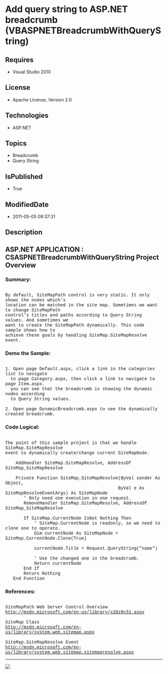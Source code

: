 # Add query string to ASP.NET breadcrumb (VBASPNETBreadcrumbWithQueryString)
## Requires
* Visual Studio 2010
## License
* Apache License, Version 2.0
## Technologies
* ASP.NET
## Topics
* Breadcrumb
* Query String
## IsPublished
* True
## ModifiedDate
* 2011-05-05 09:37:31
## Description

<p style="font-family:Courier New"></p>
<h2>ASP.NET APPLICATION : CSASPNETBreadcrumbWithQueryString Project Overview</h2>
<p style="font-family:Courier New"></p>
<h3>Summary:</h3>
<p style="font-family:Courier New"><br>
By default, SiteMapPath control is very static. It only shows the nodes which's <br>
location can be matched in the site map. Sometimes we want to change SiteMapPath <br>
control's titles and paths according to Query String values. And sometimes we <br>
want to create the SiteMapPath dynamically. This code sample shows how to <br>
achieve these goals by handling SiteMap.SiteMapResolve event.<br>
</p>
<h3>Demo the Sample:</h3>
<p style="font-family:Courier New"><br>
1. Open page Default.aspx, click a link in the categories list to navigate <br>
&nbsp; to page Category.aspx, then click a link to navigate to page Item.aspx.<br>
&nbsp; you can see that the breadcrumb is showing the dynamic nodes according <br>
&nbsp; to Query String values.<br>
<br>
2. Open page DynamicBreadcrumb.aspx to see the dynamically created breadcrumb.<br>
</p>
<h3>Code Logical:</h3>
<p style="font-family:Courier New"><br>
The point of this sample project is that we handle SiteMap.SiteMapResolve <br>
event to dynamically create/change current SiteMapNode.<br>
<br>
&nbsp;&nbsp;&nbsp;&nbsp;AddHandler SiteMap.SiteMapResolve, AddressOf SiteMap_SiteMapResolve<br>
<br>
&nbsp;&nbsp;&nbsp;&nbsp;Private Function SiteMap_SiteMapResolve(ByVal sender As Object,<br>
&nbsp; &nbsp; &nbsp; &nbsp; &nbsp; &nbsp; &nbsp; &nbsp; &nbsp; &nbsp; &nbsp; &nbsp; &nbsp; &nbsp; &nbsp; &nbsp; &nbsp; &nbsp; &nbsp; &nbsp; &nbsp; &nbsp;ByVal e As SiteMapResolveEventArgs) As SiteMapNode<br>
&nbsp; &nbsp; &nbsp; &nbsp;' Only need one execution in one request.<br>
&nbsp; &nbsp; &nbsp; &nbsp;RemoveHandler SiteMap.SiteMapResolve, AddressOf SiteMap_SiteMapResolve<br>
<br>
&nbsp; &nbsp; &nbsp; &nbsp;If SiteMap.CurrentNode IsNot Nothing Then<br>
&nbsp; &nbsp; &nbsp; &nbsp; &nbsp; &nbsp;' SiteMap.CurrentNode is readonly, so we need to clone one to operate.<br>
&nbsp; &nbsp; &nbsp; &nbsp; &nbsp; &nbsp;Dim currentNode As SiteMapNode = SiteMap.CurrentNode.Clone(True)<br>
<br>
&nbsp; &nbsp; &nbsp; &nbsp; &nbsp; &nbsp;currentNode.Title = Request.QueryString(&quot;name&quot;)<br>
<br>
&nbsp; &nbsp; &nbsp; &nbsp; &nbsp; &nbsp;' Use the changed one in the breadcrumb.<br>
&nbsp; &nbsp; &nbsp; &nbsp; &nbsp; &nbsp;Return currentNode<br>
&nbsp; &nbsp; &nbsp; &nbsp;End If<br>
&nbsp; &nbsp; &nbsp; &nbsp;Return Nothing<br>
&nbsp; &nbsp;End Function<br>
</p>
<h3>References:</h3>
<p style="font-family:Courier New"><br>
SiteMapPath Web Server Control Overview<br>
<a target="_blank" href="http://msdn.microsoft.com/en-us/library/x20z8c51.aspx">http://msdn.microsoft.com/en-us/library/x20z8c51.aspx</a><br>
<br>
SiteMap Class<br>
<a target="_blank" href="http://msdn.microsoft.com/en-us/library/system.web.sitemap.aspx">http://msdn.microsoft.com/en-us/library/system.web.sitemap.aspx</a><br>
<br>
SiteMap.SiteMapResolve Event<br>
<a target="_blank" href="http://msdn.microsoft.com/en-us/library/system.web.sitemap.sitemapresolve.aspx">http://msdn.microsoft.com/en-us/library/system.web.sitemap.sitemapresolve.aspx</a><br>
</p>
<hr>
<div><a href="http://go.microsoft.com/?linkid=9759640" style="margin-top:3px"><img src="http://bit.ly/onecodelogo">
</a></div>
